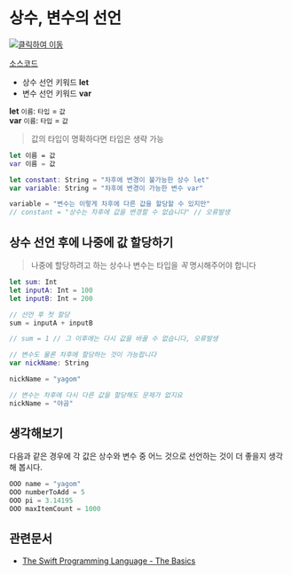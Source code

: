 # 상수, 변수의 선언

[![클릭하여 이동](http://img.youtube.com/vi/umgxytoUdsE/0.jpg)](http://www.youtube.com/watch?v=umgxytoUdsE "let_var")

[소스코드](let_var.swift)


* 상수 선언 키워드 __let__
* 변수 선언 키워드 __var__

__let__ `이름`: `타입` = `값`  
__var__ `이름`: `타입` = `값`

> 값의 타입이 명확하다면 타입은 생략 가능

```swift
let 이름 = 값  
var 이름 = 값
```

```swift
let constant: String = "차후에 변경이 불가능한 상수 let"
var variable: String = "차후에 변경이 가능한 변수 var"

variable = "변수는 이렇게 차후에 다른 값을 할당할 수 있지만"
// constant = "상수는 차후에 값을 변경할 수 없습니다" // 오류발생
```

## 상수 선언 후에 나중에 값 할당하기

> 나중에 할당하려고 하는 상수나 변수는 타입을 _꼭_ 명시해주어야 합니다

```swift
let sum: Int
let inputA: Int = 100
let inputB: Int = 200

// 선언 후 첫 할당
sum = inputA + inputB

// sum = 1 // 그 이후에는 다시 값을 바꿀 수 없습니다, 오류발생

// 변수도 물론 차후에 할당하는 것이 가능합니다
var nickName: String

nickName = "yagom"

// 변수는 차후에 다시 다른 값을 할당해도 문제가 없지요
nickName = "야곰"
```

## 생각해보기

다음과 같은 경우에 각 값은 상수와 변수 중 어느 것으로 선언하는 것이 더 좋을지 생각해 봅시다.

```swift
OOO name = "yagom"
OOO numberToAdd = 5
OOO pi = 3.14195
OOO maxItemCount = 1000
```

## 관련문서

* [The Swift Programming Language - The Basics](https://developer.apple.com/library/content/documentation/Swift/Conceptual/Swift_Programming_Language/TheBasics.html)
